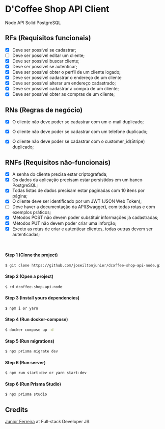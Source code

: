 # D'Coffee Shop API Client

Node API Solid PostgreSQL

## RFs (Requisitos funcionais)

- [x] Deve ser possível se cadastrar;
- [ ] Deve ser possível editar um cliente;
- [x] Deve ser possível buscar cliente;
- [x] Deve ser possível se autenticar;
- [x] Deve ser possível obter o perfil de um cliente logado;
- [x] Deve ser possível cadastrar o endereço de um cliente
- [x] Deve ser possível alterar um endereço cadastrado;
- [x] Deve ser possível cadastrar a compra de um cliente;
- [x] Deve ser possível obter as compras de um cliente;

## RNs (Regras de negócio)

- [x] O cliente não deve poder se cadastrar com um e-mail duplicado;
- [x] O cliente não deve poder se cadastrar com um telefone duplicado;
- [x] O cliente não deve poder se cadastrar com o customer_id(Stripe) duplicado;


## RNFs (Requisitos não-funcionais)

- [x] A senha do cliente precisa estar criptografada;
- [x] Os dados da aplicação precisam estar persistidos em um banco PostgreSQL;
- [x] Todas listas de dados precisam estar paginadas com 10 itens por página;
- [x] O cliente deve ser identificado por um JWT (JSON Web Token);
- [ ] Deve haver a documentação da API(Swagger), com todas rotas e com exemplos práticos;
- [x] Métodos POST não devem poder substituir informações já cadastradas;
- [x] Métodos PUT não devem poder criar uma inforção;
- [x] Exceto as rotas de criar e autenticar clientes, todas outras devem ser autenticadas;

<br/>

#### Step 1 (Clone the project)
```sh
$ git clone https://github.com/joseiltonjunior/dcoffee-shop-api-node.git
```
#### Step 2 (Open a project)
```sh
$ cd dcoffee-shop-api-node
```
#### Step 3 (Install yours dependencies)
```sh
$ npm i or yarn 
```
#### Step 4 (Run docker-compose)
```sh
$ docker compose up -d
```

#### Step 5 (Run migrations)
```sh
$ npx prisma migrate dev
```
#### Step 6 (Run server) 
```sh
$ npm run start:dev or yarn start:dev
```
#### Step 6 (Run Prisma Studio) 
```sh
$ npx prisma studio
```

## Credits

<a href="https://www.instagram.com/dvlp.code/" target="_blank">Junior Ferreira</a> at Full-stack Developer JS